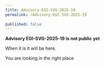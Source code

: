 ```yaml
---
title: Advisory-EGI-SVG-2025-19
permalink: /Advisory-EGI-SVG-2025-19
  
published: false
---
```


**Advisory EGI-SVG-2025-19 is not public yet**

When it is it will be here.

You are looking in the right place
